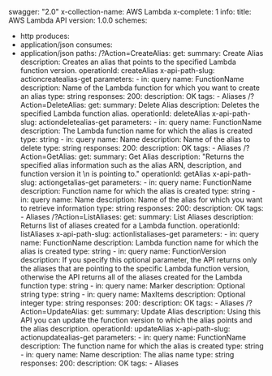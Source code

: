 swagger: "2.0"
x-collection-name: AWS Lambda
x-complete: 1
info:
  title: AWS Lambda API
  version: 1.0.0
schemes:
- http
produces:
- application/json
consumes:
- application/json
paths:
  /?Action=CreateAlias:
    get:
      summary: Create Alias
      description: Creates an alias that points to the specified Lambda function version.
      operationId: createAlias
      x-api-path-slug: actioncreatealias-get
      parameters:
      - in: query
        name: FunctionName
        description: Name of the Lambda function for which you want to create an alias
        type: string
      responses:
        200:
          description: OK
      tags:
      - Aliases
  /?Action=DeleteAlias:
    get:
      summary: Delete Alias
      description: Deletes the specified Lambda function alias.
      operationId: deleteAlias
      x-api-path-slug: actiondeletealias-get
      parameters:
      - in: query
        name: FunctionName
        description: The Lambda function name for which the alias is created
        type: string
      - in: query
        name: Name
        description: Name of the alias to delete
        type: string
      responses:
        200:
          description: OK
      tags:
      - Aliases
  /?Action=GetAlias:
    get:
      summary: Get Alias
      description: "Returns the specified alias information such as the alias ARN,
        description, and function version it \n      is pointing to."
      operationId: getAlias
      x-api-path-slug: actiongetalias-get
      parameters:
      - in: query
        name: FunctionName
        description: Function name for which the alias is created
        type: string
      - in: query
        name: Name
        description: Name of the alias for which you want to retrieve information
        type: string
      responses:
        200:
          description: OK
      tags:
      - Aliases
  /?Action=ListAliases:
    get:
      summary: List Aliases
      description: Returns list of aliases created for a Lambda function.
      operationId: listAliases
      x-api-path-slug: actionlistaliases-get
      parameters:
      - in: query
        name: FunctionName
        description: Lambda function name for which the alias is created
        type: string
      - in: query
        name: FunctionVersion
        description: If you specify this optional parameter, the API returns only
          the aliases that are pointing to the specific Lambda function version, otherwise
          the API returns all of the aliases created for the Lambda function
        type: string
      - in: query
        name: Marker
        description: Optional string
        type: string
      - in: query
        name: MaxItems
        description: Optional integer
        type: string
      responses:
        200:
          description: OK
      tags:
      - Aliases
  /?Action=UpdateAlias:
    get:
      summary: Update Alias
      description: Using this API you can update the function version to which the
        alias points and the alias description.
      operationId: updateAlias
      x-api-path-slug: actionupdatealias-get
      parameters:
      - in: query
        name: FunctionName
        description: The function name for which the alias is created
        type: string
      - in: query
        name: Name
        description: The alias name
        type: string
      responses:
        200:
          description: OK
      tags:
      - Aliases